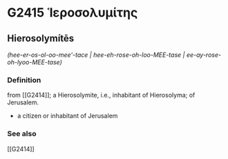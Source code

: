 # G2415 Ἱεροσολυμίτης

## Hierosolymítēs

_(hee-er-os-ol-oo-mee'-tace | hee-eh-rose-oh-loo-MEE-tase | ee-ay-rose-oh-lyoo-MEE-tase)_

### Definition

from [[G2414]]; a Hierosolymite, i.e., inhabitant of Hierosolyma; of Jerusalem.

- a citizen or inhabitant of Jerusalem

### See also

[[G2414]]

